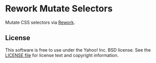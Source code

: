 Rework Mutate Selectors
=======================

Mutate CSS selectors via [Rework][].


[Rework]: https://github.com/visionmedia/rework


License
-------

This software is free to use under the Yahoo! Inc. BSD license.
See the [LICENSE file][] for license text and copyright information.


[LICENSE file]: https://github.com/ericf/rework-mutate-selectors/blob/master/LICENSE
